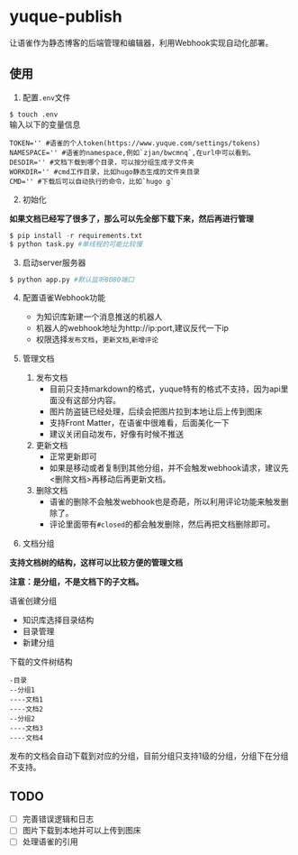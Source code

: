# yuque-publish
让语雀作为静态博客的后端管理和编辑器，利用Webhook实现自动化部署。

## 使用
1. 配置`.env`文件

`$ touch .env`  
输入以下的变量信息
```env
TOKEN='' #语雀的个人token(https://www.yuque.com/settings/tokens)
NAMESPACE='' #语雀的namespace,例如`zjan/bwcmnq`,在url中可以看到。
DESDIR='' #文档下载到哪个目录，可以按分组生成子文件夹
WORKDIR='' #cmd工作目录，比如hugo静态生成的文件夹目录
CMD='' #下载后可以自动执行的命令，比如`hugo g`
```

2. 初始化

**如果文档已经写了很多了，那么可以先全部下载下来，然后再进行管理**
```python
$ pip install -r requirements.txt
$ python task.py #单线程的可能比较慢
```
3. 启动server服务器
```python
$ python app.py #默认监听8080端口
```

4. 配置语雀Webhook功能
    - 为知识库新建一个消息推送的机器人
    - 机器人的webhook地址为http://ip:port,建议反代一下ip
    - 权限选择`发布文档`，`更新文档`,`新增评论`

5. 管理文档
    1. 发布文档
        - 目前只支持markdown的格式，yuque特有的格式不支持，因为api里面没有这部分内容。
        - 图片防盗链已经处理，后续会把图片拉到本地让后上传到图床
        - 支持Front Matter，在语雀中很难看，后面美化一下
        - 建议关闭自动发布，好像有时候不推送
    2. 更新文档
        - 正常更新即可
        - 如果是移动或者复制到其他分组，并不会触发webhook请求，建议先<删除文档>再移动后再更新文档。
    3. 删除文档 
        - 语雀的删除不会触发webhook也是奇葩，所以利用评论功能来触发删除了。
        - 评论里面带有`#closed`的都会触发删除，然后再把文档删除即可。

6. 文档分组

**支持文档树的结构，这样可以比较方便的管理文档**  

**注意：是分组，不是文档下的子文档。**

语雀创建分组
- 知识库选择目录结构
- 目录管理
- 新建分组

下载的文件树结构
```
-目录
--分组1
----文档1
----文档2
--分组2
----文档3
----文档4
```
发布的文档会自动下载到对应的分组，目前分组只支持1级的分组，分组下在分组不支持。

## TODO
- [ ] 完善错误逻辑和日志
- [ ] 图片下载到本地并可以上传到图床
- [ ] 处理语雀的引用
